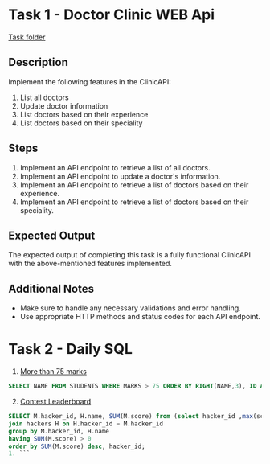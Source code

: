 # Task 1 - Doctor Clinic WEB Api

[Task folder](https://github.com/aslamcodes/Intern100/tree/main/day%2024%20Web%20API%20-%20Controllers%20%26%20DI/DoctorClinicSLN)

## Description

Implement the following features in the ClinicAPI:

1. List all doctors
2. Update doctor information
3. List doctors based on their experience
4. List doctors based on their speciality

## Steps

1. Implement an API endpoint to retrieve a list of all doctors.
2. Implement an API endpoint to update a doctor's information.
3. Implement an API endpoint to retrieve a list of doctors based on their experience.
4. Implement an API endpoint to retrieve a list of doctors based on their speciality.

## Expected Output

The expected output of completing this task is a fully functional ClinicAPI with the above-mentioned features implemented.

## Additional Notes

- Make sure to handle any necessary validations and error handling.
- Use appropriate HTTP methods and status codes for each API endpoint.


# Task 2 - Daily SQL
1) [More than 75 marks](https://www.hackerrank.com/challenges/more-than-75-marks/problem?isFullScreen=true) 
```sql
SELECT NAME FROM STUDENTS WHERE MARKS > 75 ORDER BY RIGHT(NAME,3), ID ASC
```
2) [Contest Leaderboard](https://www.hackerrank.com/challenges/contest-leaderboard/problem?isFullScreen=true)
```sql
SELECT M.hacker_id, H.name, SUM(M.score) from (select hacker_id ,max(score) 'score' from Submissions group by hacker_id, challenge_id) as M 
join hackers H on H.hacker_id = M.hacker_id
group by M.hacker_id, H.name
having SUM(M.score) > 0
order by SUM(M.score) desc, hacker_id;
1. ```